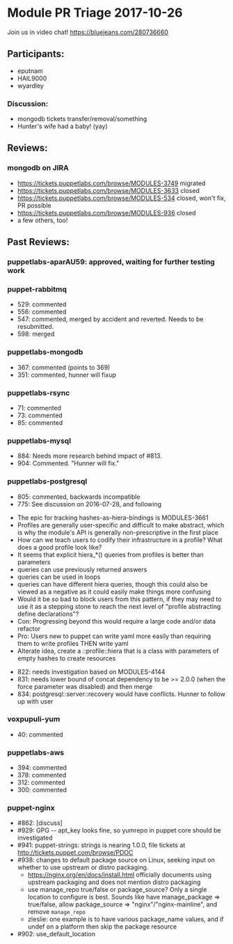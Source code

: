 # Module PR Triage 2017-10-26

Join us in video chat! https://bluejeans.com/280736660

## Participants:
* eputnam
* HAIL9000
* wyardley

### Discussion:
- mongodb tickets transfer/removal/something
- Hunter's wife had a baby! (yay)

## Reviews:
### mongodb on JIRA
- https://tickets.puppetlabs.com/browse/MODULES-3749 migrated
- https://tickets.puppetlabs.com/browse/MODULES-3633 closed
- https://tickets.puppetlabs.com/browse/MODULES-534 closed, won't fix, PR possible
- https://tickets.puppetlabs.com/browse/MODULES-936 closed
- a few others, too!

## Past Reviews:

### puppetlabs-aparAU59: approved, waiting for further testing work

### puppet-rabbitmq
- 529: commented
- 556: commented
- 547: commented, merged by accident and reverted. Needs to be resubmitted.
- 598: merged

### puppetlabs-mongodb
* 367: commented (points to 369)
* 351: commented, hunner will fixup

### puppetlabs-rsync
* 71: commented
* 73: commented
* 85: commented

### puppetlabs-mysql
* 884: Needs more research behind impact of #813.
* 904: Commented. "Hunner will fix."

### puppetlabs-postgresql
* 805: commented, backwards incompatible
* 775: See discussion on 2016-07-28, and following
- The epic for tracking hashes-as-hiera-bindings is MODULES-3661
- Profiles are generally user-specific and difficult to make abstract, which is why the module's API is generally non-prescriptive in the first place
- How can we teach users to codify their infrastructure in a profile? What does a good profile look like?
- It seems that explicit hiera_*() queries from profiles is better than parameters
- queries can use previously returned answers
- queries can be used in loops
- queries can have different hiera queries, though this could also be viewed as a negative as it could easily make things more confusing
- Would it be *so* bad to block users from this pattern, if they may need to use it as a stepping stone to reach the next level of "profile abstracting define declarations"?
- Con: Progressing beyond this would require a large code and/or data refactor
- Pro: Users new to puppet can write yaml more easily than requiring them to write profiles THEN write yaml
- Alterate idea, create a <module name>::profile::hiera that is a class with parameters of empty hashes to create resources
* 822: needs investigation based on MODULES-4144
* 831: needs lower bound of concat dependency to be >= 2.0.0 (when the force parameter was disabled) and then merge
* 834: postgresql::server::recovery would have conflicts. Hunner to follow up with user


### voxpupuli-yum
* 40: commented

### puppetlabs-aws
* 394: commented
* 378: commented
* 312: commented
* 300: commented

### puppet-nginx
* #862: [discuss]
* #929: GPG -- apt_key looks fine, so yumrepo in puppet core should be investigated
* #941: puppet-strings: strings is nearing 1.0.0, file tickets at http://tickets.puppet.com/browse/PDOC
* #938: changes to default package source on Linux, seeking input on whether to use upstream or distro packaging.
  * https://nginx.org/en/docs/install.html officially documents using upstream packaging and does not mention distro packaging
  * use manage_repo true/false or package_source? Only a single location to configure is best. Sounds like have manage_package => true/false, allow package_source => "nginx"/"nginx-mainline", and remove `manage_repo`
  * zleslie: one example is to have various package_name values, and if undef on a platform then skip the package resource
* #902: use_default_location


